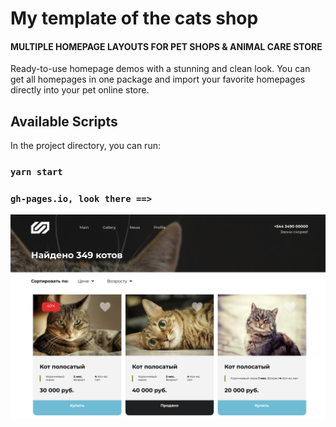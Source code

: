# My template of the cats shop

#### MULTIPLE HOMEPAGE LAYOUTS FOR PET SHOPS & ANIMAL CARE STORE

 Ready-to-use homepage demos with a stunning and clean look. You can get all homepages in one package and import your
favorite homepages directly into your pet online store.

## Available Scripts

In the project directory, you can run:

### `yarn start`

### `gh-pages.io, look there ==>`<a href='https://github.com/YuraKholoimov/catsMarket'/>

<img src="./image/Screenshot_2022-02-23_12-55-51.png">